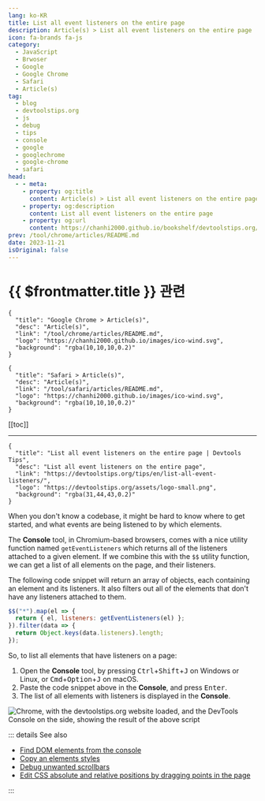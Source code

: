 ```yaml
---
lang: ko-KR
title: List all event listeners on the entire page
description: Article(s) > List all event listeners on the entire page
icon: fa-brands fa-js
category: 
  - JavaScript
  - Brwoser
  - Google
  - Google Chrome
  - Safari
  - Article(s)
tag: 
  - blog
  - devtoolstips.org
  - js
  - debug
  - tips
  - console
  - google
  - googlechrome
  - google-chrome
  - safari
head:
  - - meta:
    - property: og:title
      content: Article(s) > List all event listeners on the entire page
    - property: og:description
      content: List all event listeners on the entire page
    - property: og:url
      content: https://chanhi2000.github.io/bookshelf/devtoolstips.org/list-all-event-listeners.html
prev: /tool/chrome/articles/README.md
date: 2023-11-21
isOriginal: false
---
```


# {{ $frontmatter.title }} 관련

```component VPCard
{
  "title": "Google Chrome > Article(s)",
  "desc": "Article(s)",
  "link": "/tool/chrome/articles/README.md",
  "logo": "https://chanhi2000.github.io/images/ico-wind.svg",
  "background": "rgba(10,10,10,0.2)"
}
```

```component VPCard
{
  "title": "Safari > Article(s)",
  "desc": "Article(s)",
  "link": "/tool/safari/articles/README.md",
  "logo": "https://chanhi2000.github.io/images/ico-wind.svg",
  "background": "rgba(10,10,10,0.2)"
}
```

[[toc]]

---

```component VPCard
{
  "title": "List all event listeners on the entire page | Devtools Tips",
  "desc": "List all event listeners on the entire page",
  "link": "https://devtoolstips.org/tips/en/list-all-event-listeners/",
  "logo": "https://devtoolstips.org/assets/logo-small.png",
  "background": "rgba(31,44,43,0.2)"
}
```

When you don't know a codebase, it might be hard to know where to get started, and what events are being listened to by which elements.

The **Console** tool, in Chromium-based browsers, comes with a nice utility function named `getEventListeners` which returns all of the listeners attached to a given element. If we combine this with the `$$` utility function, we can get a list of all elements on the page, and their listeners.

The following code snippet will return an array of objects, each containing an element and its listeners. It also filters out all of the elements that don't have any listeners attached to them.

```js
$$("*").map(el => {
  return { el, listeners: getEventListeners(el) };
}).filter(data => {
  return Object.keys(data.listeners).length;
});
```

So, to list all elements that have listeners on a page:

1. Open the **Console** tool, by pressing <kbd>Ctrl</kbd>+<kbd>Shift</kbd>+<kbd>J</kbd> on <FontIcon icon="fa-brands fa-windows"/>Windows or <FontIcon icon="fa-brands fa-linux"/>Linux, or <kbd>Cmd</kbd>+<kbd>Option</kbd>+<kbd>J</kbd> on <FontIcon icon="iconfont icon-macos"/>macOS.
2. Paste the code snippet above in the **Console**, and press <kbd>Enter</kbd>.
3. The list of all elements with listeners is displayed in the **Console**.

![<FontIcon icon="fa-brands fa-chrome"/>Chrome, with the `devtoolstips.org` website loaded, and the DevTools Console on the side, showing the result of the above script](https://devtoolstips.org/assets/img/list-all-event-listeners.png)

::: details See also

- [Find DOM elements from the console](https://devtoolstips.org/tips/en/query-dom-from-console) <!-- TODO: add VPCard -->
- [Copy an elements styles](https://devtoolstips.org/tips/en/copy-element-styles) <!-- TODO: add VPCard -->
- [Debug unwanted scrollbars](https://devtoolstips.org/tips/en/debug-unwanted-scrollbars) <!-- TODO: add VPCard -->
- [Edit CSS absolute and relative positions by dragging points in the page](https://devtoolstips.org/tips/en/edit-position) <!-- TODO: add VPCard -->

:::
